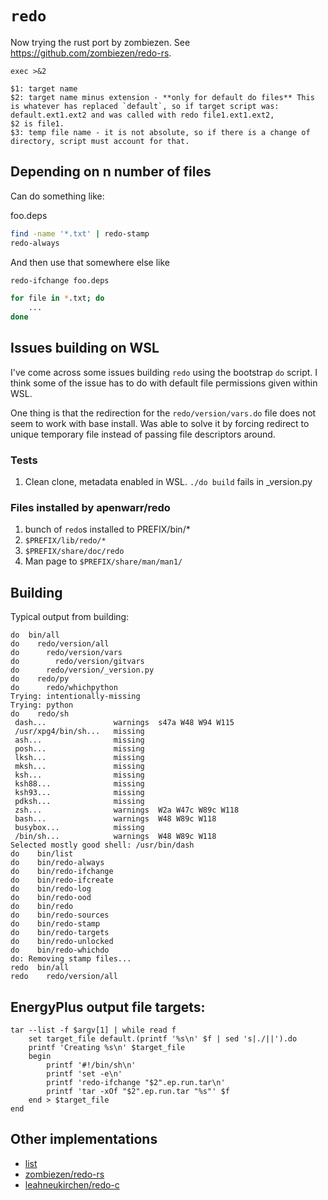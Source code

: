 # `redo`

Now trying the rust port by zombiezen. See <https://github.com/zombiezen/redo-rs>.

```
exec >&2
```

```
$1: target name
$2: target name minus extension - **only for default do files** This is whatever has replaced `default`, so if target script was:
default.ext1.ext2 and was called with redo file1.ext1.ext2,
$2 is file1.
$3: temp file name - it is not absolute, so if there is a change of directory, script must account for that.
```

## Depending on n number of files

Can do something like:

foo.deps
```sh
find -name '*.txt' | redo-stamp
redo-always
```

And then use that somewhere else like

```sh
redo-ifchange foo.deps

for file in *.txt; do
    ...
done
```

## Issues building on WSL

I've come across some issues building `redo` using the bootstrap `do` script.
I think some of the issue has to do with default file permissions given within WSL.

One thing is that the redirection for the `redo/version/vars.do` file does not seem to work with base install.
Was able to solve it by forcing redirect to unique temporary file instead of passing file descriptors around.

### Tests

1. Clean clone, metadata enabled in WSL. `./do build` fails in \_version.py

### Files installed by apenwarr/redo

1. bunch of `redo`s installed to PREFIX/bin/\*
2. `$PREFIX/lib/redo/*`
3. `$PREFIX/share/doc/redo`
4. Man page to `$PREFIX/share/man/man1/`

## Building

Typical output from building:

```
do  bin/all
do    redo/version/all
do      redo/version/vars
do        redo/version/gitvars
do      redo/version/_version.py
do    redo/py
do      redo/whichpython
Trying: intentionally-missing
Trying: python
do    redo/sh
 dash...               warnings  s47a W48 W94 W115
 /usr/xpg4/bin/sh...   missing
 ash...                missing
 posh...               missing
 lksh...               missing
 mksh...               missing
 ksh...                missing
 ksh88...              missing
 ksh93...              missing
 pdksh...              missing
 zsh...                warnings  W2a W47c W89c W118
 bash...               warnings  W48 W89c W118
 busybox...            missing
 /bin/sh...            warnings  W48 W89c W118
Selected mostly good shell: /usr/bin/dash
do    bin/list
do    bin/redo-always
do    bin/redo-ifchange
do    bin/redo-ifcreate
do    bin/redo-log
do    bin/redo-ood
do    bin/redo
do    bin/redo-sources
do    bin/redo-stamp
do    bin/redo-targets
do    bin/redo-unlocked
do    bin/redo-whichdo
do: Removing stamp files...
redo  bin/all
redo    redo/version/all
```

## EnergyPlus output file targets:

```fish
tar --list -f $argv[1] | while read f
    set target_file default.(printf '%s\n' $f | sed 's|./||').do
    printf 'Creating %s\n' $target_file
    begin
        printf '#!/bin/sh\n'
        printf 'set -e\n'
        printf 'redo-ifchange "$2".ep.run.tar\n'
        printf 'tar -xOf "$2".ep.run.tar "%s"' $f
    end > $target_file
end
```

## Other implementations

- [list](https://redo.readthedocs.io/en/latest/#how-does-this-redo-compare-to-other-redo-implementations)
- [zombiezen/redo-rs](https://github.com/zombiezen/redo-rs)
- [leahneukirchen/redo-c](https://github.com/leahneukirchen/redo-c)
